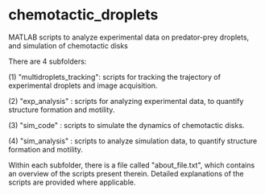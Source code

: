 # chemotactic_droplets
MATLAB scripts to analyze experimental data on predator-prey droplets, and simulation of chemotactic disks

There are 4 subfolders: 

(1) "multidroplets_tracking": scripts for tracking the trajectory of experimental droplets and image acquisition.

(2) "exp_analysis" : scripts for analyzing experimental data, to quantify structure formation and motility. 

(3) "sim_code"     : scripts to simulate the dynamics of chemotactic disks. 

(4) "sim_analysis" : scripts to analyze simulation data, to quantify structure formation and motility.

Within each subfolder, there is a file called "about_file.txt", which contains an overview of the scripts present therein.
Detailed explanations of the scripts are provided where applicable.

